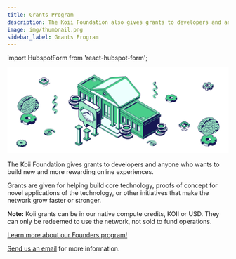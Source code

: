 ```yaml
---
title: Grants Program
description: The Koii Foundation also gives grants to developers and anyone who wants to build new and more rewarding online experiences.
image: img/thumbnail.png
sidebar_label: Grants Program
---
```

<!--  cspell:disable-next-line  -->
import HubspotForm from 'react-hubspot-form';



![banner](img/Grants%20Program.svg)

The Koii Foundation gives grants to developers and anyone who wants to build new and more rewarding online experiences.&#x20;

Grants are given for helping build core technology, proofs of concept for novel applications of the technology, or other initiatives that make the network grow faster or stronger.

**Note:** Koii grants can be in our native compute credits, KOII or USD. They can only be redeemed to use the network, not sold to fund operations.&#x20;

[Learn more about our Founders program!](https://www.koii.network/founders)

[Send us an email](mailto:hello@koii.network) for more information.

